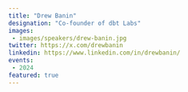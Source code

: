 ```yaml
---
title: "Drew Banin"
designation: "Co-founder of dbt Labs"
images:
 - images/speakers/drew-banin.jpg
twitter: https://x.com/drewbanin
linkedin: https://www.linkedin.com/in/drewbanin/
events:
 - 2024
featured: true
---
```


